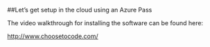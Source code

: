 ﻿##Let’s get setup in the cloud using an Azure Pass

The video walkthrough for installing the software can be found here:

http://www.choosetocode.com/
